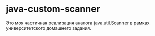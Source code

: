 # java-custom-scanner

Это моя частичная реализация аналога java.util.Scanner в рамках университетского домашнего задания.
